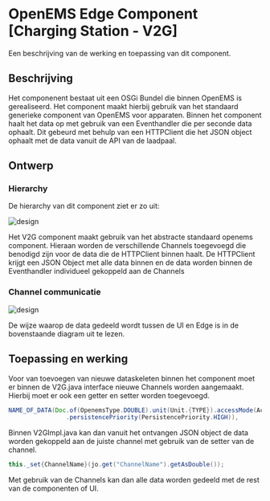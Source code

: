 
# OpenEMS Edge Component [Charging Station - V2G]

Een beschrijving van de werking en toepassing van dit component.

## Beschrijving

Het componenent bestaat uit een OSGi Bundel die binnen OpenEMS is gerealiseerd. Het component maakt hierbij gebruik van het standaard generieke component van OpenEMS voor apparaten. Binnen het component haalt het data op met gebruik van een Eventhandler die per seconde data ophaalt. Dit gebeurd met behulp van een HTTPClient die het JSON object ophaalt met de data vanuit de API van de laadpaal.

## Ontwerp

### Hierarchy

De hierarchy van dit component ziet er zo uit:

![design](https://raw.githubusercontent.com/AvansETI/SENDLAB/OpenEms/feature/V2G/Laadpaal%20(Venema%20V2G)/ontwerp/component-design.png)

Het V2G component maakt gebruik van het abstracte standaard openems component. Hieraan worden de verschillende Channels toegevoegd die benodigd zijn voor de data die de HTTPClient binnen haalt. De HTTPClient krijgt een JSON Object met alle data binnen en de data worden binnen de Eventhandler individueel gekoppeld aan de Channels

### Channel communicatie

![design](https://openems.github.io/openems.io/openems/latest/_images/subscribeChannels+currentData.png)

De wijze waarop de data gedeeld wordt tussen de UI en Edge is in de bovenstaande diagram uit te lezen.

## Toepassing en werking

Voor van toevoegen van nieuwe dataskeleten binnen het component moet er binnen de V2G.java interface nieuwe Channels worden aangemaakt. Hierbij moet er ook een getter en setter worden toegevoegd.

```java
NAME_OF_DATA(Doc.of(OpenemsType.DOUBLE).unit(Unit.{TYPE}).accessMode(AccessMode.READ_WRITE)
				.persistencePriority(PersistencePriority.HIGH)),
```

Binnen V2GImpl.java kan dan vanuit het ontvangen JSON object de data worden gekoppeld aan de juiste channel met gebruik van de setter van de channel.

```java
this._set{ChannelName}(jo.get("ChannelName").getAsDouble());
```

Met gebruik van de Channels kan dan alle data worden gedeeld met de rest van de componenten of UI.

